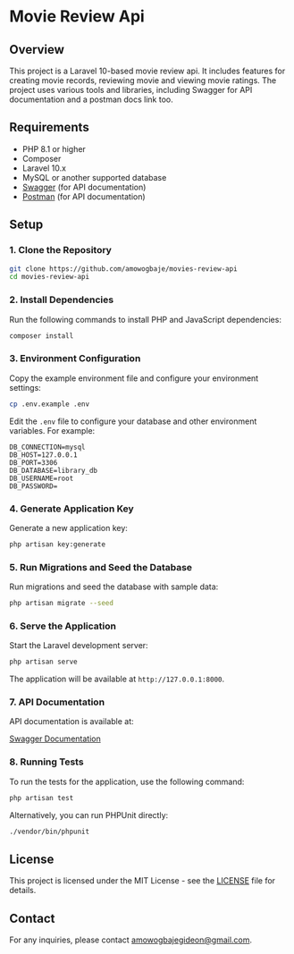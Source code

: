 
# Movie Review Api

## Overview

This project is a Laravel 10-based movie review api. It includes features for creating movie records, reviewing movie and viewing movie ratings. The project uses various tools and libraries, including Swagger for API documentation and a postman docs link too.

## Requirements

- PHP 8.1 or higher
- Composer
- Laravel 10.x
- MySQL or another supported database
- [Swagger](http://127.0.0.1:8000/api/docs) (for API documentation)
- [Postman](http://127.0.0.1:8000/api/docs) (for API documentation)

## Setup

### 1. Clone the Repository

```bash
git clone https://github.com/amowogbaje/movies-review-api 
cd movies-review-api
```

### 2. Install Dependencies

Run the following commands to install PHP and JavaScript dependencies:

```bash
composer install
```

### 3. Environment Configuration

Copy the example environment file and configure your environment settings:

```bash
cp .env.example .env
```

Edit the `.env` file to configure your database and other environment variables. For example:

```dotenv
DB_CONNECTION=mysql
DB_HOST=127.0.0.1
DB_PORT=3306
DB_DATABASE=library_db
DB_USERNAME=root
DB_PASSWORD=
```

### 4. Generate Application Key

Generate a new application key:

```bash
php artisan key:generate
```

### 5. Run Migrations and Seed the Database

Run migrations and seed the database with sample data:

```bash
php artisan migrate --seed
```

### 6. Serve the Application

Start the Laravel development server:

```bash
php artisan serve
```

The application will be available at `http://127.0.0.1:8000`.

### 7. API Documentation

API documentation is available at:

[Swagger Documentation](http://127.0.0.1:8000/api/docs)

### 8. Running Tests

To run the tests for the application, use the following command:

```bash
php artisan test
```

Alternatively, you can run PHPUnit directly:

```bash
./vendor/bin/phpunit
```


## License

This project is licensed under the MIT License - see the [LICENSE](LICENSE) file for details.

## Contact

For any inquiries, please contact [amowogbajegideon@gmail.com](mailto:amowogbajegideon@gmail.com).

